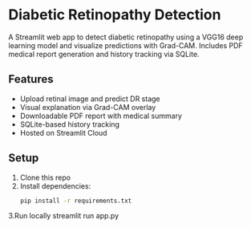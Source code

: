 # Diabetic Retinopathy Detection

A Streamlit web app to detect diabetic retinopathy using a VGG16 deep learning model and visualize predictions with Grad-CAM. Includes PDF medical report generation and history tracking via SQLite.

## Features
- Upload retinal image and predict DR stage
- Visual explanation via Grad-CAM overlay
- Downloadable PDF report with medical summary
- SQLite-based history tracking
- Hosted on Streamlit Cloud

## Setup

1. Clone this repo
2. Install dependencies:
   ```bash
   pip install -r requirements.txt
3.Run locally
   streamlit run app.py
